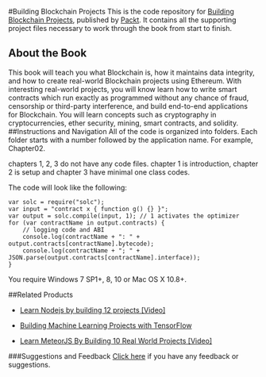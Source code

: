 #Building Blockchain Projects
This is the code repository for [Building Blockchain Projects](https://www.packtpub.com/big-data-and-business-intelligence/building-blockchain-projects?utm_source=github&utm_medium=repository&utm_campaign=9781787122147), published by [Packt](https://www.packtpub.com/?utm_source=github). It contains all the supporting project files necessary to work through the book from start to finish.
## About the Book
This book will teach you what Blockchain is, how it maintains data integrity, and how to create real-world Blockchain projects using Ethereum. With interesting real-world projects, you will know learn how to write smart contracts which run exactly as programmed without any chance of fraud, censorship or third-party interference, and build end-to-end applications for Blockchain. You will learn concepts such as cryptography in cryptocurrencies, ether security, mining, smart contracts, and solidity.
##Instructions and Navigation
All of the code is organized into folders. Each folder starts with a number followed by the application name. For example, Chapter02.

chapters 1, 2, 3 do not have any code files.
chapter 1 is introduction, chapter 2 is setup and chapter 3 have minimal one class codes.

The code will look like the following:
```
var solc = require("solc"); 
var input = "contract x { function g() {} }"; 
var output = solc.compile(input, 1); // 1 activates the optimizer  
for (var contractName in output.contracts) { 
    // logging code and ABI  
    console.log(contractName + ": " + output.contracts[contractName].bytecode); 
    console.log(contractName + "; " + JSON.parse(output.contracts[contractName].interface)); 
}
```

You require Windows 7 SP1+, 8, 10 or Mac OS X 10.8+.

##Related Products
* [Learn Nodejs by building 12 projects [Video]](https://www.packtpub.com/web-development/learn-nodejs-building-12-projects-video?utm_source=github&utm_medium=repository&utm_campaign=9781787122215)

* [Building Machine Learning Projects with TensorFlow](https://www.packtpub.com/big-data-and-business-intelligence/building-machine-learning-projects-tensorflow?utm_source=github&utm_medium=repository&utm_campaign=9781786466587)

* [Learn MeteorJS By Building 10 Real World Projects [Video]](https://www.packtpub.com/application-development/learn-meteorjs-building-10-real-world-projects-video?utm_source=github&utm_medium=repository&utm_campaign=9781787129726)

###Suggestions and Feedback
[Click here](https://docs.google.com/forms/d/e/1FAIpQLSe5qwunkGf6PUvzPirPDtuy1Du5Rlzew23UBp2S-P3wB-GcwQ/viewform) if you have any feedback or suggestions.
